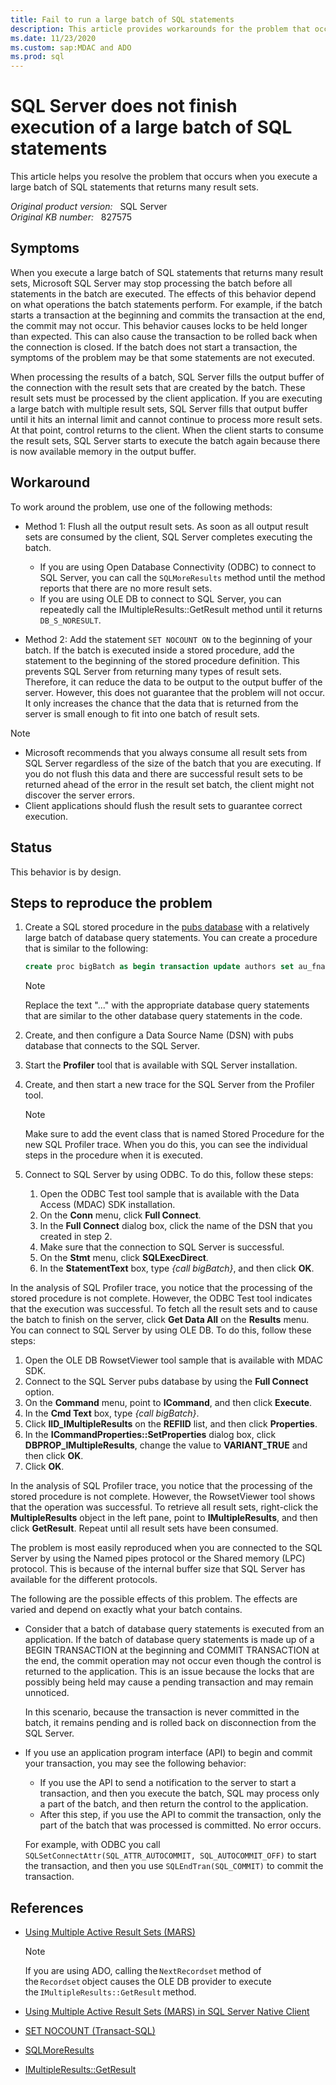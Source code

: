 ```yaml
---
title: Fail to run a large batch of SQL statements
description: This article provides workarounds for the problem that occurs when you execute a large batch of SQL statements that returns many result sets.
ms.date: 11/23/2020
ms.custom: sap:MDAC and ADO
ms.prod: sql
---
```

# SQL Server does not finish execution of a large batch of SQL statements

This article helps you resolve the problem that occurs when you execute a large batch of SQL statements that returns many result sets.

_Original product version:_ &nbsp; SQL Server  
_Original KB number:_ &nbsp; 827575

## Symptoms

When you execute a large batch of SQL statements that returns many result sets, Microsoft SQL Server may stop processing the batch before all statements in the batch are executed. The effects of this behavior depend on what operations the batch statements perform. For example, if the batch starts a transaction at the beginning and commits the transaction at the end, the commit may not occur. This behavior causes locks to be held longer than expected. This can also cause the transaction to be rolled back when the connection is closed. If the batch does not start a transaction, the symptoms of the problem may be that some statements are not executed.

When processing the results of a batch, SQL Server fills the output buffer of the connection with the result sets that are created by the batch. These result sets must be processed by the client application. If you are executing a large batch with multiple result sets, SQL Server fills that output buffer until it hits an internal limit and cannot continue to process more result sets. At that point, control returns to the client. When the client starts to consume the result sets, SQL Server starts to execute the batch again because there is now available memory in the output buffer.

## Workaround

To work around the problem, use one of the following methods:

- Method 1: Flush all the output result sets. As soon as all output result sets are consumed by the client, SQL Server completes executing the batch.

  - If you are using Open Database Connectivity (ODBC) to connect to SQL Server, you can call the `SQLMoreResults` method until the method reports that there are no more result sets.
  - If you are using OLE DB to connect to SQL Server, you can repeatedly call the IMultipleResults::GetResult method until it returns `DB_S_NORESULT`.

- Method 2: Add the statement `SET NOCOUNT ON` to the beginning of your batch. If the batch is executed inside a stored procedure, add the statement to the beginning of the stored procedure definition. This prevents SQL Server from returning many types of result sets. Therefore, it can reduce the data to be output to the output buffer of the server. However, this does not guarantee that the problem will not occur. It only increases the chance that the data that is returned from the server is small enough to fit into one batch of result sets.

> [!NOTE]
>
> - Microsoft recommends that you always consume all result sets from SQL Server regardless of the size of the batch that you are executing. If you do not flush this data and there are successful result sets to be returned ahead of the error in the result set batch, the client might not discover the server errors.
> - Client applications should flush the result sets to guarantee correct execution.

## Status

This behavior is by design.

## Steps to reproduce the problem

1. Create a SQL stored procedure in the [pubs database](https://github.com/Microsoft/sql-server-samples/tree/master/samples/databases/northwind-pubs) with a relatively large batch of database query statements. You can create a procedure that is similar to the following:

    ```sql
    create proc bigBatch as begin transaction update authors set au_fname = 'newname1' where au_id='172-32-1176' update authors set au_fname = 'newname2' where au_id='172-32-1176' update authors set au_fname = 'newname3' where au_id='172-32-1176' ... update authors set au_fname = 'newname1000' where au_id='172-32-1176' commit transaction
    ```

    > [!NOTE]
    > Replace the text "..." with the appropriate database query statements that are similar to the other database query statements in the code.

2. Create, and then configure a Data Source Name (DSN) with pubs database that connects to the SQL Server.
3. Start the **Profiler** tool that is available with SQL Server installation.
4. Create, and then start a new trace for the SQL Server from the Profiler tool.

   > [!NOTE]
   > Make sure to add the event class that is named Stored Procedure for the new SQL Profiler trace. When you do this, you can see the individual steps in the procedure when it is executed.

5. Connect to SQL Server by using ODBC. To do this, follow these steps:

   1. Open the ODBC Test tool sample that is available with the Data Access (MDAC) SDK installation.
   2. On the **Conn** menu, click **Full Connect**.
   3. In the **Full Connect** dialog box, click the name of the DSN that you created in step 2.
   4. Make sure that the connection to SQL Server is successful.
   5. On the **Stmt** menu, click **SQLExecDirect**.
   6. In the **StatementText** box, type *{call bigBatch}*, and then click **OK**.

In the analysis of SQL Profiler trace, you notice that the processing of the stored procedure is not complete. However, the ODBC Test tool indicates that the execution was successful. To fetch all the result sets and to cause the batch to finish on the server, click **Get Data All**  on the **Results** menu.
You can connect to SQL Server by using OLE DB. To do this, follow these steps:

1. Open the OLE DB RowsetViewer tool sample that is available with MDAC SDK.
2. Connect to the SQL Server pubs database by using the **Full Connect** option.
3. On the **Command** menu, point to **ICommand**, and then click **Execute**.
4. In the **Cmd Text** box, type *{call bigBatch}*.
5. Click **IID_IMultipleResults** on the **REFIID** list, and then click **Properties**.
6. In the **ICommandProperties::SetProperties** dialog box, click **DBPROP_IMultipleResults**, change the value to **VARIANT_TRUE** and then click **OK**.
7. Click **OK**.

In the analysis of SQL Profiler trace, you notice that the processing of the stored procedure is not complete. However, the RowsetViewer tool shows that the operation was successful. To retrieve all result sets, right-click the **MultipleResults** object in the left pane, point to **IMultipleResults**, and then click **GetResult**. Repeat until all result sets have been consumed.

The problem is most easily reproduced when you are connected to the SQL Server by using the Named pipes protocol or the Shared memory (LPC) protocol. This is because of the internal buffer size that SQL Server has available for the different protocols.

The following are the possible effects of this problem. The effects are varied and depend on exactly what your batch contains.

- Consider that a batch of database query statements is executed from an application. If the batch of database query statements is made up of a BEGIN TRANSACTION at the beginning and COMMIT TRANSACTION at the end, the commit operation may not occur even though the control is returned to the application. This is an issue because the locks that are possibly being held may cause a pending transaction and may remain unnoticed.

  In this scenario, because the transaction is never committed in the batch, it remains pending and is rolled back on disconnection from the SQL Server.

- If you use an application program interface (API) to begin and commit your transaction, you may see the following behavior:

  - If you use the API to send a notification to the server to start a transaction, and then you execute the batch, SQL may process only a part of the batch, and then return the control to the application.
  - After this step, if you use the API to commit the transaction, only the part of the batch that was processed is committed. No error occurs.

  For example, with ODBC you call `SQLSetConnectAttr(SQL_ATTR_AUTOCOMMIT, SQL_AUTOCOMMIT_OFF)` to start the transaction, and then you use `SQLEndTran(SQL_COMMIT)` to commit the transaction.

## References

- [Using Multiple Active Result Sets (MARS)](/sql/connect/oledb/features/using-multiple-active-result-sets-mars)

    > [!NOTE]
    > If you are using ADO, calling the `NextRecordset` method of the `Recordset` object causes the OLE DB provider to execute the `IMultipleResults::GetResult` method.

- [Using Multiple Active Result Sets (MARS) in SQL Server Native Client](/sql/relational-databases/native-client/features/using-multiple-active-result-sets-mars)

- [SET NOCOUNT (Transact-SQL)](/sql/t-sql/statements/set-nocount-transact-sql)

- [SQLMoreResults](/sql/relational-databases/native-client-odbc-api/sqlmoreresults)

- [IMultipleResults::GetResult](/previous-versions/windows/desktop/ms723081(v=vs.85))
